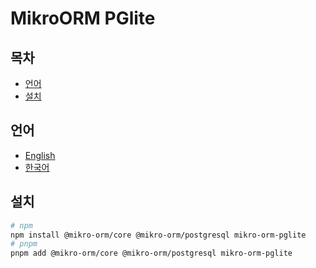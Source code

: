 # MikroORM PGlite

## 목차

<!-- toc -->

- [언어](#%EC%96%B8%EC%96%B4)
- [설치](#%EC%84%A4%EC%B9%98)

<!-- tocstop -->

## 언어

- [English](/README.md)
- [한국어](/README.ko.md)

## 설치

```sh
# npm
npm install @mikro-orm/core @mikro-orm/postgresql mikro-orm-pglite
# pnpm
pnpm add @mikro-orm/core @mikro-orm/postgresql mikro-orm-pglite
```
